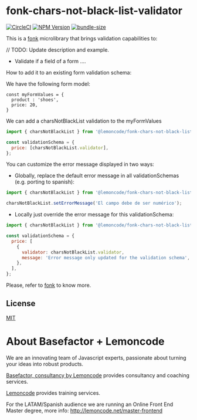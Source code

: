 # fonk-chars-not-black-list-validator

[![CircleCI](https://badgen.net/github/status/Lemoncode/fonk-chars-not-black-list-validator/master/ci?icon=circleci&label=circleci)](https://circleci.com/gh/Lemoncode/fonk-chars-not-black-list-validator/tree/master)
[![NPM Version](https://badgen.net/npm/v/@lemoncode/fonk-chars-not-black-list-validator?icon=npm&label=npm)](https://www.npmjs.com/package/@lemoncode/fonk-chars-not-black-list-validator)
[![bundle-size](https://badgen.net/bundlephobia/min/@lemoncode/fonk-chars-not-black-list-validator)](https://bundlephobia.com/result?p=@lemoncode/fonk-chars-not-black-list-validator)

This is a [fonk](https://github.com/Lemoncode/fonk) microlibrary that brings validation capabilities to:

// TODO: Update description and example.

- Validate if a field of a form ....

How to add it to an existing form validation schema:

We have the following form model:

```
const myFormValues = {
  product : 'shoes',
  price: 20,
}
```

We can add a charsNotBlackList validation to the myFormValues

```javascript
import { charsNotBlackList } from '@lemoncode/fonk-chars-not-black-list-validator';

const validationSchema = {
  price: [charsNotBlackList.validator],
};
```

You can customize the error message displayed in two ways:

- Globally, replace the default error message in all validationSchemas (e.g. porting to spanish):

```javascript
import { charsNotBlackList } from '@lemoncode/fonk-chars-not-black-list-validator';

charsNotBlackList.setErrorMessage('El campo debe de ser numérico');
```

- Locally just override the error message for this validationSchema:

```javascript
import { charsNotBlackList } from '@lemoncode/fonk-chars-not-black-list-validator';

const validationSchema = {
  price: [
    {
      validator: charsNotBlackList.validator,
      message: 'Error message only updated for the validation schema',
    },
  ],
};
```

Please, refer to [fonk](https://github.com/Lemoncode/fonk) to know more.

## License

[MIT](./LICENSE)

# About Basefactor + Lemoncode

We are an innovating team of Javascript experts, passionate about turning your ideas into robust products.

[Basefactor, consultancy by Lemoncode](http://www.basefactor.com) provides consultancy and coaching services.

[Lemoncode](http://lemoncode.net/services/en/#en-home) provides training services.

For the LATAM/Spanish audience we are running an Online Front End Master degree, more info: http://lemoncode.net/master-frontend
